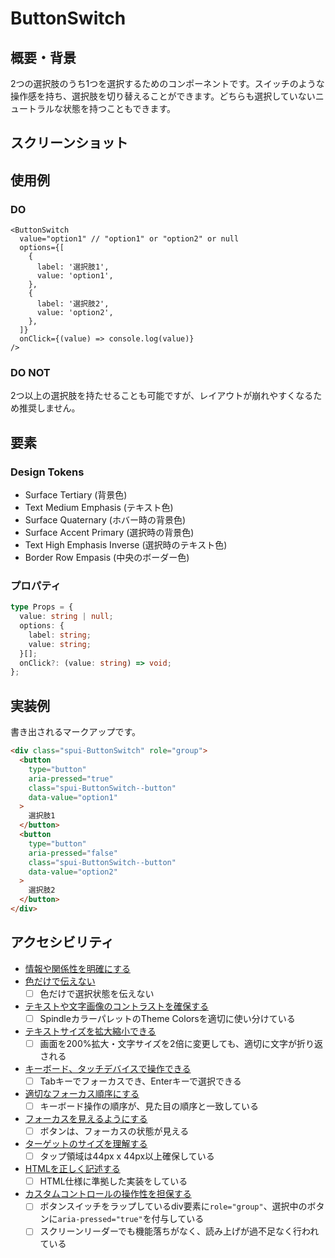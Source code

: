 # ButtonSwitch

## 概要・背景

2つの選択肢のうち1つを選択するためのコンポーネントです。スイッチのような操作感を持ち、選択肢を切り替えることができます。どちらも選択していないニュートラルな状態を持つこともできます。

## スクリーンショット

## 使用例

### DO

```tsx
<ButtonSwitch
  value="option1" // "option1" or "option2" or null
  options={[
    {
      label: '選択肢1',
      value: 'option1',
    },
    {
      label: '選択肢2',
      value: 'option2',
    },
  ]}
  onClick={(value) => console.log(value)}
/>
```

### DO NOT

2つ以上の選択肢を持たせることも可能ですが、レイアウトが崩れやすくなるため推奨しません。

## 要素

### Design Tokens

- Surface Tertiary (背景色)
- Text Medium Emphasis (テキスト色)
- Surface Quaternary (ホバー時の背景色)
- Surface Accent Primary (選択時の背景色)
- Text High Emphasis Inverse (選択時のテキスト色)
- Border Row Empasis (中央のボーダー色)

### プロパティ

```ts
type Props = {
  value: string | null;
  options: {
    label: string;
    value: string;
  }[];
  onClick?: (value: string) => void;
};
```

## 実装例

書き出されるマークアップです。

```html
<div class="spui-ButtonSwitch" role="group">
  <button
    type="button"
    aria-pressed="true"
    class="spui-ButtonSwitch--button"
    data-value="option1"
  >
    選択肢1
  </button>
  <button
    type="button"
    aria-pressed="false"
    class="spui-ButtonSwitch--button"
    data-value="option2"
  >
    選択肢2
  </button>
</div>
```

## アクセシビリティ

- [情報や関係性を明確にする](https://a11y-guidelines.ameba.design/1/3/1/)
- [色だけで伝えない](https://a11y-guidelines.ameba.design/1/4/1/)
  - [ ] 色だけで選択状態を伝えない
- [テキストや文字画像のコントラストを確保する](https://a11y-guidelines.ameba.design/1/4/3/)
  - [ ] SpindleカラーパレットのTheme Colorsを適切に使い分けている
- [テキストサイズを拡大縮小できる](https://a11y-guidelines.ameba.design/1/4/4/)
  - [ ] 画面を200%拡大・文字サイズを2倍に変更しても、適切に文字が折り返される
- [キーボード、タッチデバイスで操作できる](https://a11y-guidelines.ameba.design/2/1/1/)
  - [ ] Tabキーでフォーカスでき、Enterキーで選択できる
- [適切なフォーカス順序にする](https://a11y-guidelines.ameba.design/2/4/3/)
  - [ ] キーボード操作の順序が、見た目の順序と一致している
- [フォーカスを見えるようにする](https://a11y-guidelines.ameba.design/2/4/7/)
  - [ ] ボタンは、フォーカスの状態が見える
- [ターゲットのサイズを理解する](https://a11y-guidelines.ameba.design/2/5/5/)
  - [ ] タップ領域は44px x 44px以上確保している
- [HTMLを正しく記述する](https://a11y-guidelines.ameba.design/4/1/1/)
  - [ ] HTML仕様に準拠した実装をしている
- [カスタムコントロールの操作性を担保する](https://a11y-guidelines.ameba.design/4/1/2/)
  - [ ] ボタンスイッチをラップしているdiv要素に`role="group"`、選択中のボタンに`aria-pressed="true"`を付与している
  - [ ] スクリーンリーダーでも機能落ちがなく、読み上げが過不足なく行われている
